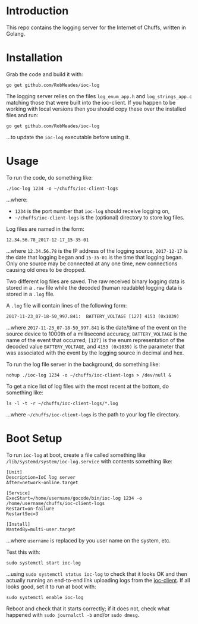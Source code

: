 # Introduction
This repo contains the logging server for the Internet of Chuffs, written in Golang.

# Installation
Grab the code and build it with:

`go get github.com/RobMeades/ioc-log`

The logging server relies on the files `log_enum_app.h` and `log_strings_app.c` matching those that were built into the ioc-client.  If you happen to be working with local versions then you should copy these over the installed files and run:

`go get github.com/RobMeades/ioc-log`

...to update the `ioc-log` executable before using it.

# Usage
To run the code, do something like:

`./ioc-log 1234 -o ~/chuffs/ioc-client-logs`

...where:

- `1234` is the port number that `ioc-log` should receive logging on,
- `~/chuffs/ioc-client-logs` is the (optional) directory to store log files.

Log files are named in the form:

`12.34.56.78_2017-12-17_15-35-01`

...where `12.34.56.78` is the IP address of the logging source, `2017-12-17` is the date that logging began and `15-35-01` is the time that logging began.  Only one source may be connected at any one time, new connections causing old ones to be dropped.

Two different log files are saved.  The raw received binary logging data is stored in a `.raw` file while the decoded (human readable) logging data is stored in a `.log` file.

A `.log` file will contain lines of the following form:

`2017-11-23_07-18-50_997.841:  BATTERY_VOLTAGE [127] 4153 (0x1039)`

...where `2017-11-23_07-18-50_997.841` is the date/time of the event  on the source device to 1000th of a millisecond accuracy, `BATTERY_VOLTAGE` is the name of the event that occurred, `[127]` is the enum representation of the decoded value `BATTERY_VOLTAGE`, and `4153 (0x1039)` is the parameter that was associated with the event by the logging source in decimal and hex.

To run the log file server in the background, do something like:

`nohup ./ioc-log 1234 -o ~/chuffs/ioc-client-logs > /dev/null &`

To get a nice list of log files with the most recent at the bottom, do something like:

`ls -l -t -r ~/chuffs/ioc-client-logs/*.log`

...where `~/chuffs/ioc-client-logs` is the path to your log file directory.

# Boot Setup
To run `ioc-log` at boot, create a file called something like `/lib/systemd/system/ioc-log.service` with contents something like:

```
[Unit]
Description=IoC log server
After=network-online.target

[Service]
ExecStart=/home/username/gocode/bin/ioc-log 1234 -o /home/username/chuffs/ioc-client-logs
Restart=on-failure
RestartSec=3

[Install]
WantedBy=multi-user.target
```
...where `username` is replaced by you user name on the system, etc.

Test this with:

`sudo systemctl start ioc-log`

...using `sudo systemctl status ioc-log` to check that it looks OK and then actually running an end-to-end link uploading logs from the [ioc-client](https://github.com/RobMeades/ioc-client).  If all looks good, set it to run at boot with:

`sudo systemctl enable ioc-log`

Reboot and check that it starts correctly; if it does not, check what happened with `sudo journalctl -b` and/or `sudo dmesg`.
